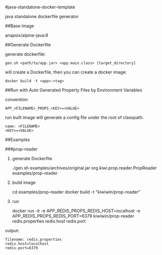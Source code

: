 #java-standalone-docker-template

java standalone dockerfile generator

##Base Image

anapsix/alpine-java:8

##Generate Dockerfile

generate dockerfile:

	gen.sh <path/to/app.jar> <app.main.class> [target_directory]

will create a Dockerfile, then you can create a docker image:

	docker build -t <app>:<tag>	

##Run with Auto Generated Property Files by Environment Variables

convention:

	APP_<FILENAME>_PROPS_<KEY>=<VALUE>
	
run built image will generate a config file under the root of classpath:

	name: <FILENAME>
	<KEY>=<VALUE>

##Examples

###prop-reader

1. generate Dockerfile

	./gen.sh examples/archives/original.jar org.kiwi.prop.reader.PropReader examples/prop-reader

2. build image

	cd examples/prop-reader
	docker build -t "kiwiwin/prop-reader"

3. run
	
	docker run -it -e APP_REDIS_PROPS_REDIS_HOST=localhost -e APP_REDIS_PROPS_REDIS_PORT=6379 kiwiwin/prop-reader redis.properties redis.host redis.port

output:

	filename: redis.properties
	redis.host=localhost
	redis.port=6379	

